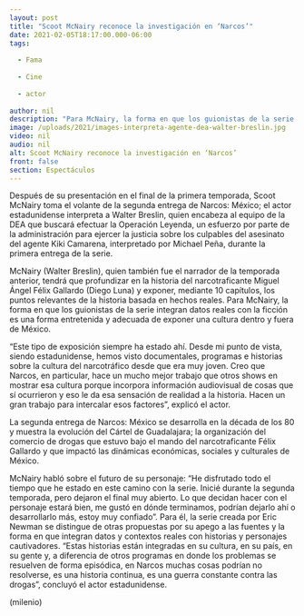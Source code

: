 ```yaml
---
layout: post
title: "Scoot McNairy reconoce la investigación en ‘Narcos’"
date: 2021-02-05T18:17:00.000-06:00
tags:
  
  - Fama
  
  - Cine
  
  - actor
  
author: nil
description: "Para McNairy, la forma en que los guionistas de la serie integran datos reales con la ficción es una forma entretenida y adecuada de exponer una cultura dentro y fuera de México. "
image: /uploads/2021/images-interpreta-agente-dea-walter-breslin.jpg
video: nil
audio: nil
alt: Scoot McNairy reconoce la investigación en ‘Narcos’
front: false
section: Espectáculos
---
```


Después de su presentación en el final de la primera temporada, Scoot McNairy toma el volante de la segunda entrega de Narcos: México; el actor estadunidense interpreta a Walter Breslin, quien encabeza al equipo de la DEA que buscará efectuar la Operación Leyenda, un esfuerzo por parte de la administración para ejercer la justicia sobre los culpables del asesinato del agente Kiki Camarena, interpretado por Michael Peña, durante la primera entrega de la serie. 

McNairy (Walter Breslin), quien también fue el narrador de la temporada anterior, tendrá que profundizar en la historia del narcotraficante Miguel Ángel Félix Gallardo (Diego Luna) y exponer, mediante 10 capítulos, los puntos relevantes de la historia basada en hechos reales. 
Para McNairy, la forma en que los guionistas de la serie integran datos reales con la ficción es una forma entretenida y adecuada de exponer una cultura dentro y fuera de México. 

“Este tipo de exposición siempre ha estado ahí. Desde mi punto de vista, siendo estadunidense, hemos visto documentales, programas e historias sobre la cultura del narcotráfico desde que era muy joven. Creo que Narcos, en particular, hace un mucho mejor trabajo que otros shows en mostrar esa cultura porque incorpora información audiovisual de cosas que sí ocurrieron y eso le da esa sensación de realidad a la historia. Hacen un gran trabajo para intercalar esos factores”, explicó el actor. 

La segunda entrega de Narcos: México se desarrolla en la década de los 80 y muestra la evolución del Cártel de Guadalajara; la organización del comercio de drogas que estuvo bajo el mando del narcotraficante Félix Gallardo y que impactó las dinámicas económicas, sociales y culturales de México. 

McNairy habló sobre el futuro de su personaje: “He disfrutado todo el tiempo que he estado en este camino con la serie. Inicié durante la segunda temporada, pero dejaron el final muy abierto. Lo que decidan hacer con el personaje estará bien, me gustó en dónde terminamos, podrían dejarlo ahí o desarrollarlo más, estoy muy confiado”.
Para él, la serie creada por Eric Newman se distingue de otras propuestas por su apego a las fuentes y la forma en que integran datos y contextos reales con historias y personajes cautivadores. 
“Estas historias están integradas en su cultura, en su país, en su gente y, a diferencia de otros programas en donde los problemas se resuelven de forma episódica, en Narcos muchas cosas podrían no resolverse, es una historia continua, es una guerra constante contra las drogas”, concluyó el actor estadunidense. 

(milenio)